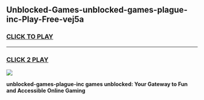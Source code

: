
## Unblocked-Games-unblocked-games-plague-inc-Play-Free-vej5a
<h3>
<a href="https://premium76.site?title=unblocked-games-plague-inc&ref=20A">CLICK TO PLAY</a></h3>
<hr>

<h3>
<a href="https://premium76.site?title=unblocked-games-plague-inc&ref=20A">CLICK 2 PLAY</a>
  
</h3>

<a href="https://premium76.site?title=unblocked-games-plague-inc&ref=20A"><img src="https://clearcache.store/games.png"></a>


**unblocked-games-plague-inc games unblocked: Your Gateway to Fun and Accessible Online Gaming**
